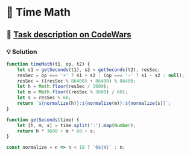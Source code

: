 # 📝 Time Math

## 🔗 [Task description on CodeWars](https://www.codewars.com/kata/5aceae374d9fd1266f0000f0)

### 💡 Solution

```javascript
function timeMath(t1, op, t2) {
    let s1 = getSeconds(t1), s2 = getSeconds(t2), resSec;
    resSec = op === '+' ? s1 + s2 : (op === '-' ? s1 - s2 : null);
    resSec = ((resSec % 86400) + 86400) % 86400;
    let h = Math.floor(resSec / 3600);
    let m = Math.floor((resSec % 3600) / 60);
    let s = resSec % 60;
    return `${normalize(h)}:${normalize(m)}:${normalize(s)}`;
}

function getSeconds(time) {
    let [h, m, s] = time.split(':').map(Number);
    return h * 3600 + m * 60 + s;
}

const normalize = n => n < 10 ? `0${n}` : n;
```
